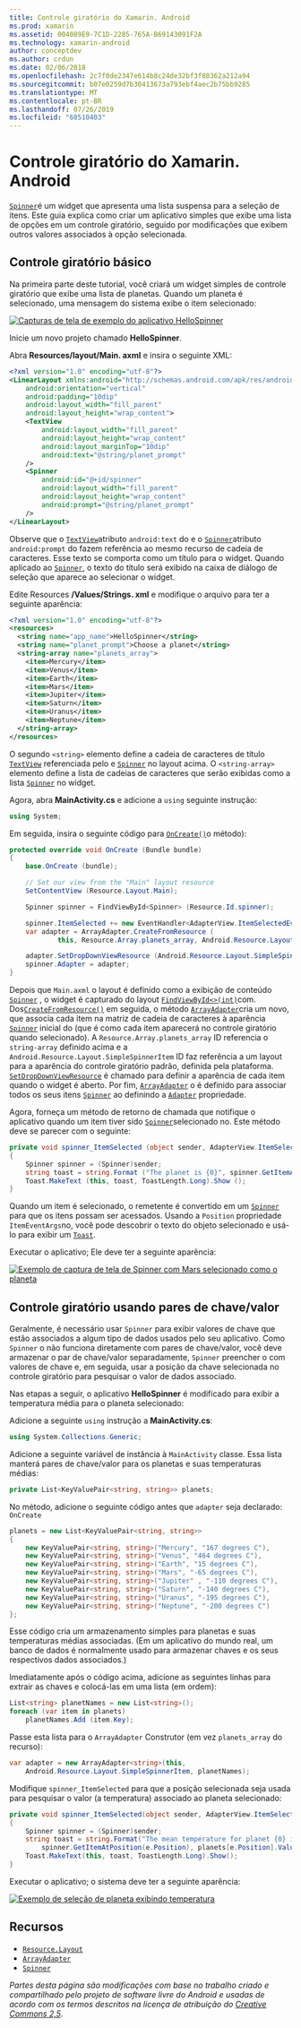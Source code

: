 ```yaml
---
title: Controle giratório do Xamarin. Android
ms.prod: xamarin
ms.assetid: 004089E9-7C1D-2285-765A-B69143091F2A
ms.technology: xamarin-android
author: conceptdev
ms.author: crdun
ms.date: 02/06/2018
ms.openlocfilehash: 2c7f0de2347e614b8c24de32bf3f88362a212a94
ms.sourcegitcommit: b07e0259d7b30413673a793ebf4aec2b75bb9285
ms.translationtype: MT
ms.contentlocale: pt-BR
ms.lasthandoff: 07/26/2019
ms.locfileid: "68510403"
---
```

# <a name="xamarinandroid-spinner"></a>Controle giratório do Xamarin. Android

[`Spinner`](xref:Android.Widget.Spinner)é um widget que apresenta uma lista suspensa para a seleção de itens. Este guia explica como criar um aplicativo simples que exibe uma lista de opções em um controle giratório, seguido por modificações que exibem outros valores associados à opção selecionada.

## <a name="basic-spinner"></a>Controle giratório básico

Na primeira parte deste tutorial, você criará um widget simples de controle giratório que exibe uma lista de planetas. Quando um planeta é selecionado, uma mensagem do sistema exibe o item selecionado:

[![Capturas de tela de exemplo do aplicativo HelloSpinner](spinner-images/01-example-screenshots-sml.png)](spinner-images/01-example-screenshots.png#lightbox)

Inicie um novo projeto chamado **HelloSpinner**.

Abra **Resources/layout/Main. axml** e insira o seguinte XML:

```xml
<?xml version="1.0" encoding="utf-8"?>
<LinearLayout xmlns:android="http://schemas.android.com/apk/res/android"
    android:orientation="vertical"
    android:padding="10dip"
    android:layout_width="fill_parent"
    android:layout_height="wrap_content">
    <TextView
        android:layout_width="fill_parent"
        android:layout_height="wrap_content"
        android:layout_marginTop="10dip"
        android:text="@string/planet_prompt"
    />
    <Spinner
        android:id="@+id/spinner"
        android:layout_width="fill_parent"
        android:layout_height="wrap_content"
        android:prompt="@string/planet_prompt"
    />
</LinearLayout>
```

Observe que o [`TextView`](xref:Android.Widget.TextView)atributo `android:text` do e o [`Spinner`](xref:Android.Widget.Spinner)atributo `android:prompt` do fazem referência ao mesmo recurso de cadeia de caracteres. Esse texto se comporta como um título para o widget. Quando aplicado ao [`Spinner`](xref:Android.Widget.Spinner), o texto do título será exibido na caixa de diálogo de seleção que aparece ao selecionar o widget.

Edite Resources **/Values/Strings. xml** e modifique o arquivo para ter a seguinte aparência:

```xml
<?xml version="1.0" encoding="utf-8"?>
<resources>
  <string name="app_name">HelloSpinner</string>
  <string name="planet_prompt">Choose a planet</string>
  <string-array name="planets_array">
    <item>Mercury</item>
    <item>Venus</item>
    <item>Earth</item>
    <item>Mars</item>
    <item>Jupiter</item>
    <item>Saturn</item>
    <item>Uranus</item>
    <item>Neptune</item>
  </string-array>
</resources>
```

O segundo `<string>` elemento define a cadeia de caracteres de título [`TextView`](xref:Android.Widget.TextView) referenciada pelo e [`Spinner`](xref:Android.Widget.Spinner) no layout acima.
O `<string-array>` elemento define a lista de cadeias de caracteres que serão exibidas como a lista [`Spinner`](xref:Android.Widget.Spinner) no widget.

Agora, abra **MainActivity.cs** e adicione a `using` seguinte instrução:

```csharp
using System;
```

Em seguida, insira o seguinte código para [`OnCreate()`](xref:Android.App.Activity.OnCreate*)o método):

```csharp
protected override void OnCreate (Bundle bundle)
{
    base.OnCreate (bundle);

    // Set our view from the "Main" layout resource
    SetContentView (Resource.Layout.Main);

    Spinner spinner = FindViewById<Spinner> (Resource.Id.spinner);

    spinner.ItemSelected += new EventHandler<AdapterView.ItemSelectedEventArgs> (spinner_ItemSelected);
    var adapter = ArrayAdapter.CreateFromResource (
            this, Resource.Array.planets_array, Android.Resource.Layout.SimpleSpinnerItem);

    adapter.SetDropDownViewResource (Android.Resource.Layout.SimpleSpinnerDropDownItem);
    spinner.Adapter = adapter;
}
```

Depois que `Main.axml` o layout é definido como a exibição de conteúdo [`Spinner`](xref:Android.Widget.Spinner) , o widget é capturado do layout [`FindViewById<>(int)`](xref:Android.App.Activity.FindViewById*)com.
Dos[`CreateFromResource()`](xref:Android.Widget.ArrayAdapter.CreateFromResource*)
em seguida, o método [`ArrayAdapter`](xref:Android.Widget.ArrayAdapter)cria um novo, que associa cada item na matriz de cadeia de caracteres à aparência [`Spinner`](xref:Android.Widget.Spinner) inicial do (que é como cada item aparecerá no controle giratório quando selecionado). A `Resource.Array.planets_array` ID referencia o `string-array` definido acima e a `Android.Resource.Layout.SimpleSpinnerItem` ID faz referência a um layout para a aparência do controle giratório padrão, definida pela plataforma.
[`SetDropDownViewResource`](xref:Android.Widget.ArrayAdapter.SetDropDownViewResource*)
é chamado para definir a aparência de cada item quando o widget é aberto. Por fim, [`ArrayAdapter`](xref:Android.Widget.ArrayAdapter) o é definido para associar todos os seus itens [`Spinner`](xref:Android.Widget.Spinner) ao definindo a [`Adapter`](xref:Android.Widget.ArrayAdapter) propriedade.

Agora, forneça um método de retorno de chamada que notifique o aplicativo quando um item tiver sido [`Spinner`](xref:Android.Widget.Spinner)selecionado no. Este método deve se parecer com o seguinte:

```csharp
private void spinner_ItemSelected (object sender, AdapterView.ItemSelectedEventArgs e)
{
    Spinner spinner = (Spinner)sender;
    string toast = string.Format ("The planet is {0}", spinner.GetItemAtPosition (e.Position));
    Toast.MakeText (this, toast, ToastLength.Long).Show ();
}
```

Quando um item é selecionado, o remetente é convertido em um [`Spinner`](xref:Android.Widget.Spinner) para que os itens possam ser acessados. Usando a `Position` propriedade `ItemEventArgs`no, você pode descobrir o texto do objeto selecionado e usá-lo para exibir um [`Toast`](xref:Android.Widget.Toast).

Executar o aplicativo; Ele deve ter a seguinte aparência:

[![Exemplo de captura de tela de Spinner com Mars selecionado como o planeta](spinner-images/02-basic-example-sml.png)](spinner-images/02-basic-example.png#lightbox)

## <a name="spinner-using-keyvalue-pairs"></a>Controle giratório usando pares de chave/valor

Geralmente, é necessário usar `Spinner` para exibir valores de chave que estão associados a algum tipo de dados usados pelo seu aplicativo. Como `Spinner` o não funciona diretamente com pares de chave/valor, você deve armazenar o par de chave/valor separadamente, `Spinner` preencher o com valores de chave e, em seguida, usar a posição da chave selecionada no controle giratório para pesquisar o valor de dados associado. 

Nas etapas a seguir, o aplicativo **HelloSpinner** é modificado para exibir a temperatura média para o planeta selecionado:

Adicione a seguinte `using` instrução a **MainActivity.cs**:

```csharp
using System.Collections.Generic;
```

Adicione a seguinte variável de instância à `MainActivity` classe.
Essa lista manterá pares de chave/valor para os planetas e suas temperaturas médias:

```csharp
private List<KeyValuePair<string, string>> planets;
```

No método, adicione o seguinte código antes que `adapter` seja declarado: `OnCreate`

```csharp
planets = new List<KeyValuePair<string, string>>
{
    new KeyValuePair<string, string>("Mercury", "167 degrees C"),
    new KeyValuePair<string, string>("Venus", "464 degrees C"),
    new KeyValuePair<string, string>("Earth", "15 degrees C"),
    new KeyValuePair<string, string>("Mars", "-65 degrees C"),
    new KeyValuePair<string, string>("Jupiter" , "-110 degrees C"),
    new KeyValuePair<string, string>("Saturn", "-140 degrees C"),
    new KeyValuePair<string, string>("Uranus", "-195 degrees C"),
    new KeyValuePair<string, string>("Neptune", "-200 degrees C")
};
```

Esse código cria um armazenamento simples para planetas e suas temperaturas médias associadas. (Em um aplicativo do mundo real, um banco de dados é normalmente usado para armazenar chaves e os seus respectivos dados associados.)

Imediatamente após o código acima, adicione as seguintes linhas para extrair as chaves e colocá-las em uma lista (em ordem):

```csharp
List<string> planetNames = new List<string>();
foreach (var item in planets)
    planetNames.Add (item.Key);
```

Passe esta lista para o `ArrayAdapter` Construtor (em vez `planets_array` do recurso):

```csharp
var adapter = new ArrayAdapter<string>(this,
    Android.Resource.Layout.SimpleSpinnerItem, planetNames);
```

Modifique `spinner_ItemSelected` para que a posição selecionada seja usada para pesquisar o valor (a temperatura) associado ao planeta selecionado:

```csharp
private void spinner_ItemSelected(object sender, AdapterView.ItemSelectedEventArgs e)
{
    Spinner spinner = (Spinner)sender;
    string toast = string.Format("The mean temperature for planet {0} is {1}",
        spinner.GetItemAtPosition(e.Position), planets[e.Position].Value);
    Toast.MakeText(this, toast, ToastLength.Long).Show();
}
```

Executar o aplicativo; o sistema deve ter a seguinte aparência:

[![Exemplo de seleção de planeta exibindo temperatura](spinner-images/03-keyvalue-example-sml.png)](spinner-images/03-keyvalue-example.png#lightbox)

## <a name="resources"></a>Recursos

- [`Resource.Layout`](xref:Android.Resource.Layout)
- [`ArrayAdapter`](xref:Android.Widget.ArrayAdapter)
- [`Spinner`](xref:Android.Widget.Spinner)

*Partes desta página são modificações com base no trabalho criado e compartilhado pelo projeto de software livre do Android e usadas de acordo com os termos descritos na licença de atribuição do*
[*Creative Commons 2,5*](http://creativecommons.org/licenses/by/2.5/).
